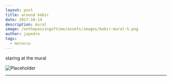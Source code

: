 ```yaml
---
layout: post
title: around kebir
date: 2017-10-14
description: mural
image: /onthepassingoftime/assets/images/kebir-mural-h.png
author: jxpedro
tags: 
  - morocco
---
```

<p >staring at the mural</p>

![Placeholder](/onthepassingoftime/assets/images/kebir-mural.jpeg)

<p></p>

<hr/>
